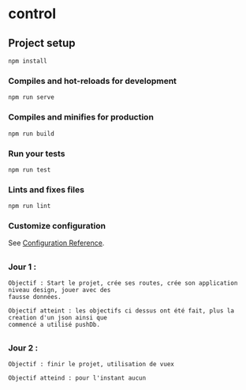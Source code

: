 # control

## Project setup
```
npm install
```

### Compiles and hot-reloads for development
```
npm run serve
```

### Compiles and minifies for production
```
npm run build
```

### Run your tests
```
npm run test
```

### Lints and fixes files
```
npm run lint
```

### Customize configuration
See [Configuration Reference](https://cli.vuejs.org/config/).

## 

### Jour 1 :

```
Objectif : Start le projet, crée ses routes, crée son application niveau design, jouer avec des 
fausse données.

Objectif atteint : les objectifs ci dessus ont été fait, plus la creation d'un json ainsi que 
commencé a utilisé pushDb.
```

##

### Jour 2 :

```
Objectif : finir le projet, utilisation de vuex

Objectif atteind : pour l'instant aucun
```